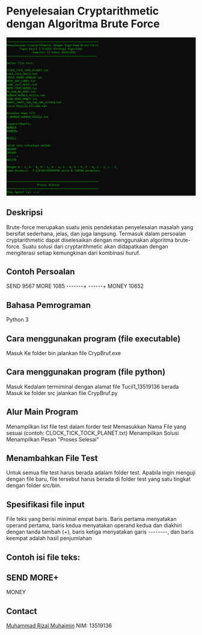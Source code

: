 # Penyelesaian Cryptarithmetic dengan Algoritma Brute Force
![Tampilan Program](./Capture.PNG)

## Deskripsi
Brute-force merupakan suatu jenis pendekatan penyelesaian masalah yang bersifat sederhana, jelas, dan juga langsung. Termasuk dalam persoalan cryptarithmetic dapat diselesaikan dengan menggunakan algoritma brute-force. Suatu solusi dari cryptarithmetic akan didapatkaan dengan mengiterasi setiap kemungkinan dari kombinasi huruf.

## Contoh Persoalan
   SEND         9567
   MORE         1085
-------+      ------+
  MONEY        10652

## Bahasa Pemrograman
Python 3

## Cara menggunakan program (file executable)
Masuk Ke folder bin
jalankan file CrypBruf.exe

## Cara menggunakan program (file python)
Masuk Kedalam termiminal dengan alamat file Tucil1_13519136 berada
Masuk ke folder src
jalankan file CrypBruf.py

## Alur Main Program
Menampilkan list file test dalam forder test
Memasukkan Nama File yang sesuai (contoh: CLOCK_TICK_TOCK_PLANET.txt)
Menampilkan Solusi
Menampilkan Pesan "Proses Selesai"


## Menambahkan File Test
Untuk semua file test harus berada adalam folder test.
Apabila ingin menguji dengan file baru, file tersebut harus berada di folder test yang satu tingkat dengan folder src/bin.

## Spesifikasi file input
File teks yang berisi minimal empat baris. Baris pertama menyatakan operand pertama, baris kedua menyatakan operand kedua dan diakhiri dengan tanda tambah (+), baris ketiga menyatakan garis --------, dan baris keempat adalah hasil penjumlahan

## Contoh isi file teks:
 SEND
 MORE+
------
MONEY

## Contact
[Muhammad Rizal Muhaimin](https://github.com/MrizalMuhaimin)
NIM: 13519136




